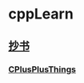# cppLearn
## [抄书](./copyBook/README.md)
### [CPlusPlusThings](https://github.com/Light-City/CPlusPlusThings)